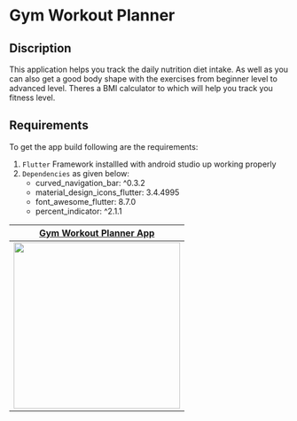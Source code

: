 # **Gym Workout Planner**

## **Discription**
This application helps you track the daily nutrition diet intake. As well as you can also get a good body shape with the exercises from beginner level to advanced level. Theres a BMI calculator to which will help you track you fitness level.

## Requirements
To get the app build following are the requirements:
1. `Flutter` Framework installled with android studio up working properly
2. `Dependencies` as given below:
   - curved_navigation_bar: ^0.3.2
   - material_design_icons_flutter: 3.4.4995
   - font_awesome_flutter: 8.7.0
   - percent_indicator: ^2.1.1

| [**Gym Workout Planner App**]() |
|------------|
| <center><img src="https://github.com/CyberWake/flutter_app/blob/master/Screenrecorder-2020-08-17-16-01.gif" width="300"></center> |
